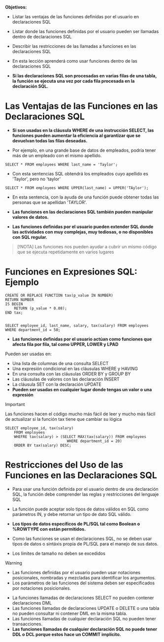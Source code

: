 
**Objetivos:**

- Listar las ventajas de las funciones definidas por el usuario en declaraciones SQL
- Listar donde las funciones definidas por el usuario pueden ser llamadas dentro de declaraciones SQL
- Describir las restricciones de las llamadas a funciones en las declaraciones SQL

- En esta lección aprenderá como usar funciones dentro de las declaraciones SQL
- **Si las declaraciones SQL son procesadas en varias filas de una tabla, la función se ejecuta una vez por cada fila procesada en la declaración SQL.**

# Las Ventajas de las Funciones en las Declaraciones SQL

- **Si son usadas en la cláusula WHERE de una instrucción SELECT, las funciones pueden aumentar la eficiencia al garantizar que se devuelvan todas las filas deseadas.**

- Por ejemplo, en una grande base de datos de empleados, podría tener más de un empleado con el mismo apellido.

```
SELECT * FROM employees WHERE last_name = 'Taylor';
```

- Con esta sentencias SQL obtendrá los empleados cuyo apellido es 'Taylor', pero no 'taylor'

```
SELECT * FROM employees WHERE UPPER(last_name) = UPPER('TAylor');
```

- En esta sentencia, con la ayuda de una función puede obtener todas las personas que se apellidan 'TAYLOR'.

- **Las funciones en las declaraciones SQL también pueden manipular valores de datos.**
- **Las funciones definidas por el usuario pueden extender SQL donde las actividades con muy complejas, muy tediosas, o no disponibles con SQL regular.**

> [!NOTA]
> Las funciones nos pueden ayudar a cubrir un mismo código que se ejecuta repetidamente en varios lugares


# Funciones en Expresiones SQL: Ejemplo

```
CREATE OR REPLACE FUNCTION tax(p_value IN NUMBER)
RETURN NUMBER 
IS BEGIN
	RETURN (p_value * 0.08);
END tax;


SELECT employee_id, last_name, salary, tax(salary) FROM employees
WHERE department_id = 50;
```

- **Las funciones definidas por el usuario actúan como funciones que afecta fila por fila, tal como UPPER, LOWER y LPAD**

Pueden ser usadas en:

- Una lista de columnas de una consulta SELECT
- Una expresión condicional en las cláusulas WHERE y HAVING
- En una consulta con las cláusulas ORDER BY y GROUP BY
- Las cláusulas de valores con las declaración INSERT
- La cláusula SET con la declaración UPDATE
- **Pueden ser usadas en cualquier lugar donde tengas un valor o una expresión**

 >[!IMPORTANT]
 >Las funciones hacen el código mucho más fácil de leer y mucho más fácil de actualizar si la función tax tiene que cambiar su lógica

```
SELECT employee_id, tax(salary)
	FROM employees
	WHEFRE tax(salary) > (SELECT MAX(tax(salary)) FROM employees
							WHERE department_id = 20)
	ORDER BY tax(salary) DESC;
```

# Restricciones del Uso de las Funciones en las Declaraciones SQL

- Para usar una función definida por el usuario dentro de una declaración SQL, la función debe comprender las reglas y restricciones del lenguaje SQL
- La función puede aceptar solo tipos de datos válidos en SQL como parámetros IN, y debe retornar un tipo de dato SQL válido.

- **Los tipos de datos específicos de PL/SQL tal como Boolean o %ROWTYPE con están permitidos.**
- Como las funciones se usan el declaraciones SQL, no se deben usar tipos de datos o sintáxis propia de PL/SQL para el manejo de sus datos.
- Los límites de tamaño no deben se excedidos

> [!WARNING]
> - Las funciones definidas por el usuario pueden usar notaciones posicionales, nombradas y mezcladas para identificar los argumentos.
> - Los parámetros de las funciones del sistema deben ser especificados por notaciones posicionales.

- La funciones llamadas de declaraciones SELECT no pueden contener declaraciones DML
- Las funciones llamadas de declaraciones UPDATE o DELETE o una tabla no pueden consultar ni contener DML en la misma tabla.
- Las funciones llamadas de cualquier declaración SQL no pueden tener transacciones.
- **Las funciones llamadas de cualquier declaración SQL no puede tener DDL o DCL porque estos hace un COMMIT implícito.**


























